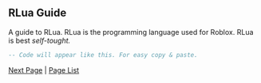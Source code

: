 ## RLua Guide
A guide to RLua. RLua is the programming language used for Roblox. RLua is best *self-tought.*

```lua
-- Code will appear like this. For easy copy & paste.
```

[Next Page](/RLua-Guide/Guides/A1) | [Page List]()
